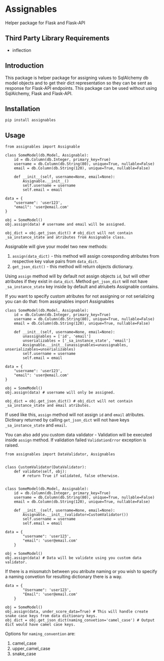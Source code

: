 # Assignables #
Helper package for Flask and Flask-API

## Third Party Library Requirements ##
* inflection

## Introduction ##

This package is helper package for assigning values to SqlAlchemy db model objects and to get their dict representation so they can be sent as response for Flask-API endpoints. This package can be used without using SqlAlchemy, Flask and Flask-API.

## Installation ##
    pip install assignables

## Usage ##
    from assignables import Assignable

    class SomeModel(db.Model, Assignable):
        id = db.Column(db.Integer, primary_key=True)
        username = db.Column(db.String(80), unique=True, nullable=False)
        email = db.Column(db.String(120), unique=True, nullable=False)

        def __init__(self, username=None, email=None):
            Assignable.__init__()
            self.username = username
            self.email = email

    data = {
        "username": 'user123',
        "email": 'user@email.com'
    }

    obj = SomeModel()
    obj.assign(data) # username and email will be assigned.

    obj_dict = obj.get_json_dict() # obj_dict will not contain _sa_instance_state and atributes from Assignable class.

Assignable will give your model two new methods:
1. `assign(data_dict)` - this method will assign coresponding atributes from respective key value pairs from `data_dict`.
2. `get_json_dict()` - this method will return objects dictionary.

Using `assign` method will by default not assign objects `id`, but will other atributes if they exist in `data_dict`.
Method `get_json_dict` will not have `_sa_instance_state` key inside by default and atriubets Assignable contains.

If you want to specify custom atributes for not assigning or not serializing you can do that:
    from assignables import Assignables

    class SomeModel(db.Model, Assignable):
        id = db.Column(db.Integer, primary_key=True)
        username = db.Column(db.String(80), unique=True, nullable=False)
        email = db.Column(db.String(120), unique=True, nullable=False)

        def __init__(self, username=None, email=None):
            unassignables = ['id', 'email']
            unserializables = ['_sa_instance_state', 'email']
            Assignable.__init__(unassignables=unassignables, unserializables=unserializables)
            self.username = username
            self.email = email

    data = {
        "username": 'user123',
        "email": 'user@email.com'
    }

    obj = SomeModel()
    obj.assign(data) # username will only be assigned.

    obj_dict = obj.get_json_dict() # obj_dict will not contain _sa_instance_state and email atributes.

If used like this, `assign` method will not assign `id` and `email` atributes.
Dictinary returned by calling `get_json_dict` will not have keys `_sa_instance_state` and `email`.

You can also add you custom data validator - Validation will be executed inside `assign` method.
If validation failed `ValidationError` exception is raised.

    from assignables import DataValidator, Assignables


    class CustomValidator(DataValidator):
        def validate(self, obj):
            # return True if validated, false otherwise.


    class SomeModel(db.Model, Assignable):
        id = db.Column(db.Integer, primary_key=True)
        username = db.Column(db.String(80), unique=True, nullable=False)
        email = db.Column(db.String(120), unique=True, nullable=False)

        def __init__(self, username=None, email=None):
            Assignable.__init__(validator=CustomValidator())
            self.username = username
            self.email = email

    data = {
            "username": 'user123',
            "email": 'user@email.com'
        }

    obj = SomeModel()
    obj.assign(data) # Data will be validate using you custom data validator.

If there is a missmatch between you atribute naming or you wish to specify a naming convetion for
resulting dictionary there is a way.

    data = {
            "Username": 'user123',
            "Email": 'user@email.com'
        }

    obj = SomeModel()
    obj.assign(data, under_score_data=True) # This will handle create snake case keys from data dictionary keys.
    obj_dict = obj.get_json_dict(naming_convetion='camel_case') # Output dict would have camel case keys.

Options for `naming_convention` are:
1. camel_case
2. upper_camel_case
3. snake_case
